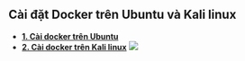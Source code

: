 

## Cài đặt Docker trên Ubuntu và Kali linux 
 - [ **1. Cài docker trên Ubuntu**](./installingDocker.md)
 - [ **2. Cài docker trên Kali linux**](./InstallingDockerKali.md)
![](https://i.imgur.com/zEdy06h.jpg)

